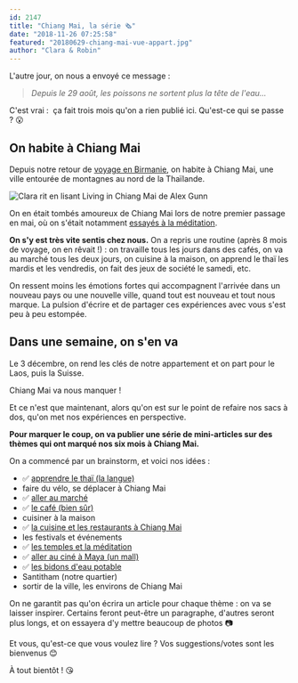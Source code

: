 ```yaml
---
id: 2147
title: "Chiang Mai, la série 🗞"
date: "2018-11-26 07:25:58"
featured: "20180629-chiang-mai-vue-appart.jpg"
author: "Clara & Robin"
---
```


L'autre jour, on nous a envoyé ce message :

> _Depuis le 29 août, les poissons ne sortent plus la tête de l'eau..._

C'est vrai :  ça fait trois mois qu'on a rien publié ici. Qu'est-ce qui se passe
? 😮

## On habite à Chiang Mai

Depuis notre retour de
[voyage en Birmanie](https://eaudepoisson.com/2018/07/02/un-mois-avec-florian-on-recapitule/),
on habite à Chiang Mai, une ville entourée de montagnes au nord de la Thaïlande.

![Clara rit en lisant Living in Chiang Mai de Alex Gunn](20180505-chiang-mai-living-in-chiang-mai.jpg)

On en était tombés amoureux de Chiang Mai lors de notre premier passage en mai,
où on s'était notamment
[essayés à la méditation](https://eaudepoisson.com/2018/05/26/inspirer-expirer-inspi-oh-un-avion/).

**On s'y est très vite sentis chez nous.** On a repris une routine (après 8 mois
de voyage, on en rêvait !) : on travaille tous les jours dans des cafés, on va
au marché tous les deux jours, on cuisine à la maison, on apprend le thaï les
mardis et les vendredis, on fait des jeux de société le samedi, etc.

On ressent moins les émotions fortes qui accompagnent l'arrivée dans un nouveau
pays ou une nouvelle ville, quand tout est nouveau et tout nous marque. La
pulsion d'écrire et de partager ces expériences avec vous s'est peu à peu
estompée.

## Dans une semaine, on s'en va

Le 3 décembre, on rend les clés de notre appartement et on part pour le Laos,
puis la Suisse.

Chiang Mai va nous manquer !

Et ce n'est que maintenant, alors qu'on est sur le point de refaire nos sacs à
dos, qu'on met nos expériences en perspective.

**Pour marquer le coup, on va publier une série de mini-articles sur des thèmes
qui ont marqué nos six mois à Chiang Mai.**

On a commencé par un brainstorm, et voici nos idées :

- ✅
  [apprendre le thaï (la langue)](https://eaudepoisson.com/2018/12/07/chiang-mai-episode-4-apprendre-le-thai/)
- faire du vélo, se déplacer à Chiang Mai
- ✅
  [aller au marché](https://eaudepoisson.com/2018/12/09/chiang-mai-episode-5-le-marche/)
- ✅
  [le café (bien sûr)](https://eaudepoisson.com/2018/11/29/chiang-mai-episode-2-le-cafe/)
- cuisiner à la maison
- ✅
  [la cuisine et les restaurants à Chiang Mai](https://eaudepoisson.com/2018/12/17/chiang-mai-episode-6-manger-dehors/)
- les festivals et événements
- ✅
  [les temples et la méditation](https://eaudepoisson.com/2018/05/26/inspirer-expirer-inspi-oh-un-avion/)
- ✅
  [aller au ciné à Maya (un mall)](https://eaudepoisson.com/2018/11/26/chiang-mai-episode-1-le-cine-a-maya/)
- ✅
  [les bidons d'eau potable](https://eaudepoisson.com/2018/11/30/chiang-mai-episode-3-notre-bidon-deau/)
- Santitham (notre quartier)
- sortir de la ville, les environs de Chiang Mai

On ne garantit pas qu'on écrira un article pour chaque thème : on va se laisser
inspirer. Certains feront peut-être un paragraphe, d'autres seront plus longs,
et on essayera d'y mettre beaucoup de photos 📷

Et vous, qu'est-ce que vous voulez lire ? Vos suggestions/votes sont les
bienvenus 😊

À tout bientôt ! 😘
